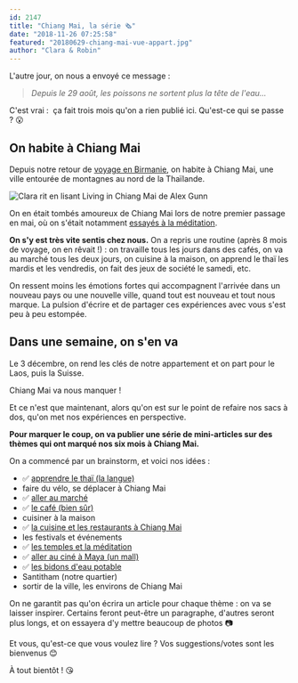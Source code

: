 ```yaml
---
id: 2147
title: "Chiang Mai, la série 🗞"
date: "2018-11-26 07:25:58"
featured: "20180629-chiang-mai-vue-appart.jpg"
author: "Clara & Robin"
---
```


L'autre jour, on nous a envoyé ce message :

> _Depuis le 29 août, les poissons ne sortent plus la tête de l'eau..._

C'est vrai :  ça fait trois mois qu'on a rien publié ici. Qu'est-ce qui se passe
? 😮

## On habite à Chiang Mai

Depuis notre retour de
[voyage en Birmanie](https://eaudepoisson.com/2018/07/02/un-mois-avec-florian-on-recapitule/),
on habite à Chiang Mai, une ville entourée de montagnes au nord de la Thaïlande.

![Clara rit en lisant Living in Chiang Mai de Alex Gunn](20180505-chiang-mai-living-in-chiang-mai.jpg)

On en était tombés amoureux de Chiang Mai lors de notre premier passage en mai,
où on s'était notamment
[essayés à la méditation](https://eaudepoisson.com/2018/05/26/inspirer-expirer-inspi-oh-un-avion/).

**On s'y est très vite sentis chez nous.** On a repris une routine (après 8 mois
de voyage, on en rêvait !) : on travaille tous les jours dans des cafés, on va
au marché tous les deux jours, on cuisine à la maison, on apprend le thaï les
mardis et les vendredis, on fait des jeux de société le samedi, etc.

On ressent moins les émotions fortes qui accompagnent l'arrivée dans un nouveau
pays ou une nouvelle ville, quand tout est nouveau et tout nous marque. La
pulsion d'écrire et de partager ces expériences avec vous s'est peu à peu
estompée.

## Dans une semaine, on s'en va

Le 3 décembre, on rend les clés de notre appartement et on part pour le Laos,
puis la Suisse.

Chiang Mai va nous manquer !

Et ce n'est que maintenant, alors qu'on est sur le point de refaire nos sacs à
dos, qu'on met nos expériences en perspective.

**Pour marquer le coup, on va publier une série de mini-articles sur des thèmes
qui ont marqué nos six mois à Chiang Mai.**

On a commencé par un brainstorm, et voici nos idées :

- ✅
  [apprendre le thaï (la langue)](https://eaudepoisson.com/2018/12/07/chiang-mai-episode-4-apprendre-le-thai/)
- faire du vélo, se déplacer à Chiang Mai
- ✅
  [aller au marché](https://eaudepoisson.com/2018/12/09/chiang-mai-episode-5-le-marche/)
- ✅
  [le café (bien sûr)](https://eaudepoisson.com/2018/11/29/chiang-mai-episode-2-le-cafe/)
- cuisiner à la maison
- ✅
  [la cuisine et les restaurants à Chiang Mai](https://eaudepoisson.com/2018/12/17/chiang-mai-episode-6-manger-dehors/)
- les festivals et événements
- ✅
  [les temples et la méditation](https://eaudepoisson.com/2018/05/26/inspirer-expirer-inspi-oh-un-avion/)
- ✅
  [aller au ciné à Maya (un mall)](https://eaudepoisson.com/2018/11/26/chiang-mai-episode-1-le-cine-a-maya/)
- ✅
  [les bidons d'eau potable](https://eaudepoisson.com/2018/11/30/chiang-mai-episode-3-notre-bidon-deau/)
- Santitham (notre quartier)
- sortir de la ville, les environs de Chiang Mai

On ne garantit pas qu'on écrira un article pour chaque thème : on va se laisser
inspirer. Certains feront peut-être un paragraphe, d'autres seront plus longs,
et on essayera d'y mettre beaucoup de photos 📷

Et vous, qu'est-ce que vous voulez lire ? Vos suggestions/votes sont les
bienvenus 😊

À tout bientôt ! 😘
